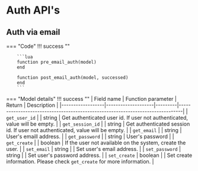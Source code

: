 # Auth API's

## Auth via email

=== "Code"
    !!! success ""

        ```lua
        function pre_email_auth(model)
        end

        function post_email_auth(model, successed)
        end
        ```
=== "Model details"
    !!! success ""
        | Field name       | Function parameter | Return  | Description                                                                   |
        |------------------|--------------------|---------|-------------------------------------------------------------------------------|
        | `get_user_id`    |                    | string  | Get authenticated user id. If user not authenticated, value will be empty.    |
        | `get_session_id` |                    | string  | Get authenticated session id. If user not authenticated, value will be empty. |
        | `get_email`      |                    | string  | User's emaill address.                                                        |
        | `get_password`   |                    | string  | User's password                                                               |
        | `get_create`     |                    | boolean | If the user not available on the system, create the user.                     |
        | `set_email`      | string             |         | Set user's email address.                                                     |
        | `set_password`   | string             |         | Set user's password address.                                                  |
        | `set_create`     | boolean            |         | Set create information. Please check `get_create` for more information.       |